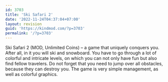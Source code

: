```yaml
---
id: 3703
title: 'Ski Safari 2'
date: '2022-11-24T04:37:04+07:00'
layout: revision
guid: 'https://kindmod.com/?p=3703'
permalink: '/?p=3703'
---
```


Ski Safari 2 (MOD, Unlimited Coins) – a game that uniquely conquers you. After all, in it you will ski and snowboard. You have to go through a lot of colorful and intricate levels, on which you can not only have fun but also find fellow travelers. Do not forget that you need to jump over all obstacles, because they can destroy you. The game is very simple management, as well as colorful graphics.